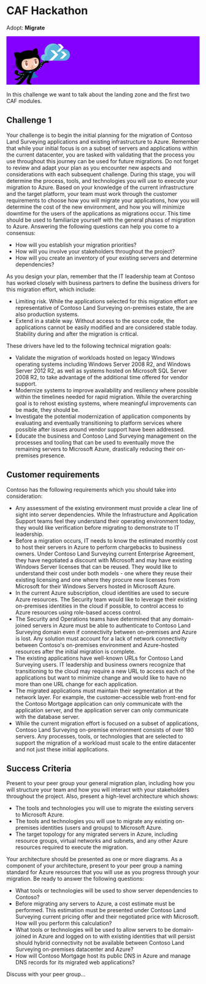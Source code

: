 # CAF Hackathon

Adopt: **Migrate**

![CAF Hackathon Header](/media/caf-hackathon-header.png)

In this challenge we want to talk about the landing zone and the first two CAF modules.

## Challenge 1

Your challenge is to begin the initial planning for the migration of Contoso Land Surveying applications and existing infrastructure to Azure. Remember that while your initial focus is on a subset of servers and applications within the current datacenter, you are tasked with validating that the process you use throughout this journey can be used for future migrations. Do not forget to review and adapt your plan as you encounter new aspects and considerations with each subsequent challenge. During this stage, you will determine the process, tools, and technologies you will use to execute your migration to Azure. Based on your knowledge of the current infrastructure and the target platform, your team must work through the customer requirements to choose how you will migrate your applications, how you will determine the cost of the new environment, and how you will minimize downtime for the users of the applications as migrations occur. This time should be used to familiarize yourself with the general phases of migration to Azure. Answering the following questions can help you come to a consensus:

- How will you establish your migration priorities?
- How will you involve your stakeholders throughout the project?
- How will you create an inventory of your existing servers and determine dependencies?

As you design your plan, remember that the IT leadership team at Contoso has worked closely with business partners to define the business drivers for this migration effort, which include:

- Limiting risk. While the applications selected for this migration effort are representative of Contoso Land Surveying on-premises estate, the are also production systems.
- Extend in a stable way. Without access to the source code, the applications cannot be easily modified and are considered stable today. Stability during and after the migration is critical.

These drivers have led to the following technical migration goals:

- Validate the migration of workloads hosted on legacy Windows operating systems including Windows Server 2008 R2, and Windows Server 2012 R2, as well as systems hosted on Microsoft SQL Server 2008 R2, to take advantage of the additional time offered for vendor support.
- Modernize systems to improve availability and resiliency where possible within the timelines needed for rapid migration. While the overarching goal is to rehost existing systems, where meaningful improvements can be made, they should be.
- Investigate the potential modernization of application components by evaluating and eventually transitioning to platform services where possible after issues around vendor support have been addressed.
- Educate the business and Contoso Land Surveying management on the processes and tooling that can be used to eventually move the remaining servers to Microsoft Azure, drastically reducing their on-premises presence.

## Customer requirements

Contoso has the following requirements which you should take into consideration:

- Any assessment of the existing environment must provide a clear line of sight into server dependencies. While the Infrastructure and Application Support teams feel they understand their operating environment today, they would like verification before migrating to demonstrate to IT leadership.
- Before a migration occurs, IT needs to know the estimated monthly cost to host their servers in Azure to perform chargebacks to business owners. Under Contoso Land Surveying current Enterprise Agreement, they have negotiated a discount with Microsoft and may have existing Windows Server licenses that can be reused. They would like to understand their cost under both models - one where they reuse their existing licensing and one where they procure new licenses from Microsoft for their Windows Servers hosted in Microsoft Azure.
- In the current Azure subscription, cloud identities are used to secure Azure resources. The Security team would like to leverage their existing on-premises identities in the cloud if possible, to control access to Azure resources using role-based access control.
- The Security and Operations teams have determined that any domain-joined servers in Azure must be able to authenticate to Contoso Land Surveying domain even if connectivity between on-premises and Azure is lost. Any solution must account for a lack of network connectivity between Contoso's on-premises environment and Azure-hosted resources after the initial migration is complete.
- The existing applications have well-known URLs for Contoso Land Surveying users. IT leadership and business owners recognize that transitioning to the cloud may require a new URL to access each of the applications but want to minimize change and would like to have no more than one URL change for each application.
- The migrated applications must maintain their segmentation at the network layer. For example, the customer-accessible web front-end for the Contoso Mortgage application can only communicate with the application server, and the application server can only communicate with the database server.
- While the current migration effort is focused on a subset of applications, Contoso Land Surveying on-premise environment consists of over 180 servers. Any processes, tools, or technologies that are selected to support the migration of a workload must scale to the entire datacenter and not just these initial applications.

## Success Criteria

Present to your peer group your general migration plan, including how you will structure your team and how you will interact with your stakeholders throughout the project. Also, present a high-level architecture which shows:

- The tools and technologies you will use to migrate the existing servers to Microsoft Azure.
- The tools and technologies you will use to migrate any existing on-premises identities (users and groups) to Microsoft Azure.
- The target topology for any migrated servers in Azure, including resource groups, virtual networks and subnets, and any other Azure resources required to execute the migration.

Your architecture should be presented as one or more diagrams. As a component of your architecture, present to your peer group a naming standard for Azure resources that you will use as you progress through your migration. Be ready to answer the following questions:

- What tools or technologies will be used to show server dependencies to Contoso?
- Before migrating any servers to Azure, a cost estimate must be performed. This estimation must be presented under Contoso Land Surveying current pricing offer and their negotiated price with Microsoft. How will you perform this calculation?
- What tools or technologies will be used to allow servers to be domain-joined in Azure and logged on to with existing identities that will persist should hybrid connectivity not be available between Contoso Land Surveying on-premises datacenter and Azure?
- How will Contoso Mortgage host its public DNS in Azure and manage DNS records for its migrated web applications?

Discuss with your peer group...

